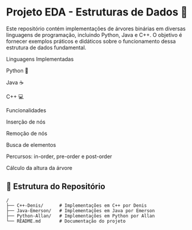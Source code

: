 # Projeto EDA - Estruturas de Dados 🚀

Este repositório contém implementações de árvores binárias em diversas linguagens de programação, incluindo Python, Java e C++. O objetivo é fornecer exemplos práticos e didáticos sobre o funcionamento dessa estrutura de dados fundamental.

Linguagens Implementadas

Python 🐍

Java ☕

C++ 💻

Funcionalidades

Inserção de nós

Remoção de nós

Busca de elementos

Percursos: in-order, pre-order e post-order

Cálculo da altura da árvore


## 📂 Estrutura do Repositório

```
/
├── C++-Denis/      # Implementações em C++ por Denis
├── Java-Emerson/   # Implementações em Java por Emerson
├── Python-Allan/   # Implementações em Python por Allan
└── README.md       # Documentação do projeto
```
